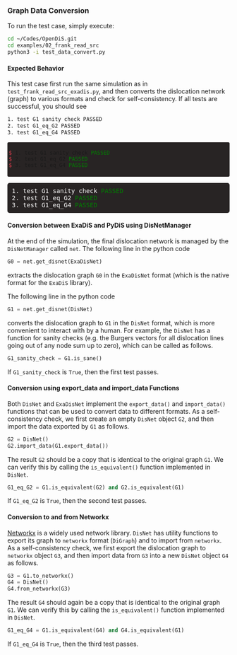 ### Graph Data Conversion

To run the test case, simply execute:

```bash
cd ~/Codes/OpenDiS.git
cd examples/02_frank_read_src
python3 -i test_data_convert.py
```

#### Expected Behavior
This test case first run the same simulation as in ```test_frank_read_src_exadis.py```, and then converts the dislocation network (graph) to various formats and check for self-consistency.  If all tests are successful, you should see

```bash
1. test G1 sanity check PASSED
2. test G1_eq_G2 PASSED
3. test G1_eq_G4 PASSED
```

<pre style="background-color: #282424; border-radius: 3px; padding: 3px;">
<code>
<span style="color: #d73a49;">$</span> 1. test G1 sanity check <span style="color: green;">PASSED</span>
<span style="color: #d73a49;">$</span> 2. test G1_eq_G2 <span style="color: green;">PASSED</span>
<span style="color: #d73a49;">$</span> 3. test G1_eq_G4 <span style="color: green;">PASSED</span>
</code>
</pre>

<div style="background-color: #282424; color: #fff; padding: 10px; border-radius: 5px; font-family: monospace;">
  1. test G1 sanity check <span style="color: green;">PASSED</span><br>
  2. test G1_eq_G2 <span style="color: green;">PASSED</span><br>
  3. test G1_eq_G4 <span style="color: green;">PASSED</span>
</div>





#### Conversion between ExaDiS and PyDiS using DisNetManager

At the end of the simulation, the final dislocation network is managed by the ```DisNetManager``` called ```net```.  The following line in the python code
```python
G0 = net.get_disnet(ExaDisNet)
```
extracts the dislocation graph ```G0``` in the ```ExaDisNet``` format (which is the native format for the ```ExaDiS``` library).

The following line in the python code
```python
G1 = net.get_disnet(DisNet)
```
converts the dislocation graph to ```G1``` in the ```DisNet``` format, which is more convenient to interact with by a human.  For example, the ```DisNet``` has a function for sanity checks (e.g. the Burgers vectors for all dislocation lines going out of any node sum up to zero), which can be called as follows.
```python
G1_sanity_check = G1.is_sane()
```
If ```G1_sanity_check``` is ```True```, then the first test passes.

#### Conversion using export_data and import_data Functions

Both ```DisNet``` and ```ExaDisNet``` implement the ```export_data()``` and ```import_data()``` functions that can be used to convert data to different formats.  As a self-consistency check, we first create an empty ```DisNet``` object ```G2```, and then import the data exported by ```G1``` as follows.
```python
G2 = DisNet()
G2.import_data(G1.export_data())
```
The result ```G2``` should be a copy that is identical to the original graph ```G1```.  We can verify this by calling the ```is_equivalent()``` function implemented in ```DisNet```.
```python
G1_eq_G2 = G1.is_equivalent(G2) and G2.is_equivalent(G1)
```
If ```G1_eq_G2``` is ```True```, then the second test passes.

#### Conversion to and from Networkx
[Networkx](https://networkx.org/) is a widely used network library.  ```DisNet``` has utility functions to export its graph to ```networkx``` format (```DiGraph```) and to import from ```networkx```. As a self-consistency check, we first export the dislocation graph to ```networkx``` object ```G3```, and then import data from ```G3``` into a new ```DisNet``` object ```G4``` as follows.
```python
G3 = G1.to_networkx()
G4 = DisNet()
G4.from_networkx(G3)
```
The result ```G4``` should again be a copy that is identical to the original graph ```G1```.  We can verify this by calling the ```is_equivalent()``` function implemented in ```DisNet```.
```python
G1_eq_G4 = G1.is_equivalent(G4) and G4.is_equivalent(G1)
```
If ```G1_eq_G4``` is ```True```, then the third test passes.
